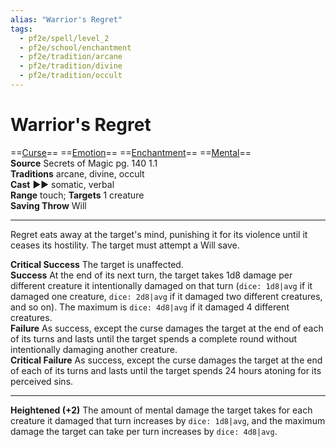 ```yaml
---
alias: "Warrior's Regret"
tags:
  - pf2e/spell/level_2
  - pf2e/school/enchantment
  - pf2e/tradition/arcane
  - pf2e/tradition/divine
  - pf2e/tradition/occult
---
```


# Warrior's Regret

==[Curse](Curse.md)== ==[Emotion](Emotion.md)== ==[Enchantment](Enchantment.md)== ==[Mental](Mental.md)==  
__Source__ Secrets of Magic pg. 140 1.1  
**Traditions** arcane, divine, occult  
**Cast** ►► somatic, verbal  
**Range** touch; **Targets** 1 creature  
**Saving Throw** Will

---

Regret eats away at the target's mind, punishing it for its violence until it ceases its hostility. The target must attempt a Will save.

**Critical Success** The target is unaffected.  
**Success** At the end of its next turn, the target takes 1d8 damage per different creature it intentionally damaged on that turn (`dice: 1d8|avg` if it damaged one creature, `dice: 2d8|avg` if it damaged two different creatures, and so on). The maximum is `dice: 4d8|avg` if it damaged 4 different creatures.  
**Failure** As success, except the curse damages the target at the end of each of its turns and lasts until the target spends a complete round without intentionally damaging another creature.  
**Critical Failure** As success, except the curse damages the target at the end of each of its turns and lasts until the target spends 24 hours atoning for its perceived sins.

<hr>

**Heightened (+2)** The amount of mental damage the target takes for each creature it damaged that turn increases by `dice: 1d8|avg`, and the maximum damage the target can take per turn increases by `dice: 4d8|avg`.
